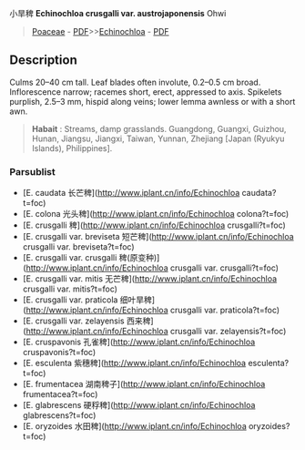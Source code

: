 小旱稗 **Echinochloa crusgalli var. austrojaponensis** Ohwi

> [Poaceae](http://www.iplant.cn/info/Poaceae?t=foc) - [PDF](http://www.iplant.cn/foc/pdf/Poaceae.pdf)>>[Echinochloa](http://www.iplant.cn/info/Echinochloa?t=foc) - [PDF](http://www.iplant.cn/foc/pdf/Echinochloa.pdf)

## Description

Culms 20–40 cm tall. Leaf blades often involute, 0.2–0.5 cm broad. Inflorescence narrow; racemes short, erect, appressed to axis. Spikelets purplish, 2.5–3 mm, hispid along veins; lower lemma awnless or with a short awn.

> **Habait** : 
> Streams, damp grasslands. Guangdong, Guangxi, Guizhou, Hunan, Jiangsu, Jiangxi, Taiwan, Yunnan, Zhejiang [Japan (Ryukyu Islands), Philippines].

### Parsublist

* [E.  caudata  长芒稗](http://www.iplant.cn/info/Echinochloa caudata?t=foc)
* [E.  colona  光头稗](http://www.iplant.cn/info/Echinochloa colona?t=foc)
* [E.  crusgalli  稗](http://www.iplant.cn/info/Echinochloa crusgalli?t=foc)
* [E.  crusgalli var. breviseta  短芒稗](http://www.iplant.cn/info/Echinochloa crusgalli var. breviseta?t=foc)
* [E.  crusgalli var. crusgalli  稗(原变种)](http://www.iplant.cn/info/Echinochloa crusgalli var. crusgalli?t=foc)
* [E.  crusgalli var. mitis  无芒稗](http://www.iplant.cn/info/Echinochloa crusgalli var. mitis?t=foc)
* [E.  crusgalli var. praticola  细叶旱稗](http://www.iplant.cn/info/Echinochloa crusgalli var. praticola?t=foc)
* [E.  crusgalli var. zelayensis  西来稗](http://www.iplant.cn/info/Echinochloa crusgalli var. zelayensis?t=foc)
* [E.  cruspavonis  孔雀稗](http://www.iplant.cn/info/Echinochloa cruspavonis?t=foc)
* [E.  esculenta  紫穗稗](http://www.iplant.cn/info/Echinochloa esculenta?t=foc)
* [E.  frumentacea  湖南稗子](http://www.iplant.cn/info/Echinochloa frumentacea?t=foc)
* [E.  glabrescens  硬稃稗](http://www.iplant.cn/info/Echinochloa glabrescens?t=foc)
* [E.  oryzoides  水田稗](http://www.iplant.cn/info/Echinochloa oryzoides?t=foc)
